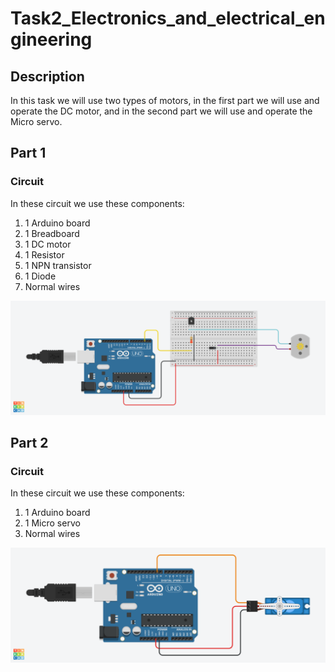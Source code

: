 # Task2_Electronics_and_electrical_engineering

## **Description**

In this task we will use two types of motors, in the first part we will use and operate the DC motor, and in the second part we will use and operate the Micro servo.

## Part 1
### **Circuit**

In these circuit we use these components:
1. 1 Arduino board
1. 1 Breadboard 
1. 1 DC motor
1. 1 Resistor
1. 1 NPN transistor 
1. 1 Diode
1. Normal wires

![picture](Task2_Electronics_Engineering1_CIRCUIT.png)

## Part 2
### **Circuit**

In these circuit we use these components:
1. 1 Arduino board
1. 1 Micro servo 
1. Normal wires

![picture](Task2_Electronics_Engineering2_CIRCUIT.png)
